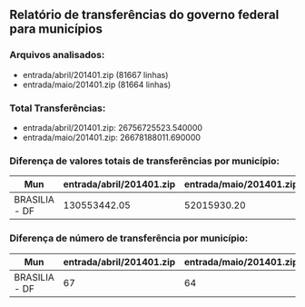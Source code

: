 ## Relatório de transferências do governo federal para municípios
### Arquivos analisados:
* entrada/abril/201401.zip (81667 linhas)
* entrada/maio/201401.zip (81664 linhas)
### Total Transferências:
* entrada/abril/201401.zip: 26756725523.540000
* entrada/maio/201401.zip: 26678188011.690000
### Diferença de valores totais de transferências por município:
| Mun | entrada/abril/201401.zip | entrada/maio/201401.zip | Diff | Percent |
| --- | --- | --- | --- | --- |
| BRASILIA - DF | 130553442.05 | 52015930.20 | -78537511.85 | -60.16 |
### Diferença de número de transferência por município:
| Mun | entrada/abril/201401.zip | entrada/maio/201401.zip | Diff | Percent |
| --- | --- | --- | --- | --- |
| BRASILIA - DF | 67 | 64 | -3 | -4 |
